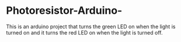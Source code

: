 # Photoresistor-Arduino-
This is an arduino project that turns the green LED on when the light is turned on and it turns the red LED on when the light is turned off.
